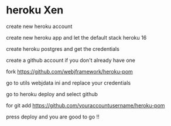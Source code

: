 # heroku Xen

create new heroku account

create new heroku app  and let the default stack heroku 16

create heroku postgres and get the credentials 

create a github account if you don't already have one 

fork https://github.com/webjframework/heroku-pom

go to utils webjdata ini and replace your credentials 

go to heroku deploy and select github

for git add https://github.com/youraccountusername/heroku-pom

press deploy and you are good to go !!








